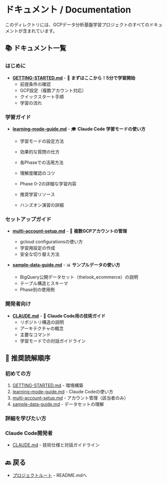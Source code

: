 # ドキュメント / Documentation

このディレクトリには、GCPデータ分析基盤学習プロジェクトのすべてのドキュメントが含まれています。

## 📚 ドキュメント一覧

### はじめに

- **[GETTING-STARTED.md](GETTING-STARTED.md)** - 🚀 **まずはここから！5分で学習開始**
  - 前提条件の確認
  - GCP設定（複数アカウント対応）
  - クイックスタート手順
  - 学習の流れ

### 学習ガイド

- **[learning-mode-guide.md](learning-mode-guide.md)** - 🎓 **Claude Code 学習モードの使い方**
  - 学習モードの設定方法
  - 効果的な質問の仕方
  - 各Phaseでの活用方法
  - 理解度確認のコツ

  - Phase 0-2の詳細な学習内容
  - 推奨学習リソース
  - ハンズオン演習の詳細

### セットアップガイド

- **[multi-account-setup.md](multi-account-setup.md)** - 🔄 **複数GCPアカウントの管理**
  - gcloud configurationsの使い方
  - 学習用設定の作成
  - 安全な切り替え方法

- **[sample-data-guide.md](sample-data-guide.md)** - 📊 **サンプルデータの使い方**
  - BigQuery公開データセット（thelook_ecommerce）の説明
  - テーブル構造とスキーマ
  - Phase別の使用例

### 開発者向け

- **[CLAUDE.md](CLAUDE.md)** - 🤖 **Claude Code用の技術ガイド**
  - リポジトリ構造の説明
  - アーキテクチャの概念
  - 主要なコマンド
  - 学習モードでの対話ガイドライン

## 📖 推奨読解順序

### 初めての方

1. [GETTING-STARTED.md](GETTING-STARTED.md) - 環境構築
2. [learning-mode-guide.md](learning-mode-guide.md) - Claude Codeの使い方
3. [multi-account-setup.md](multi-account-setup.md) - アカウント管理（該当者のみ）
4. [sample-data-guide.md](sample-data-guide.md) - データセットの理解

### 詳細を学びたい方

### Claude Code開発者

- [CLAUDE.md](CLAUDE.md) - 技術仕様と対話ガイドライン

## 🔙 戻る

- [プロジェクトルート](../) - README.mdへ
